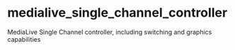 # medialive_single_channel_controller
MediaLive Single Channel controller, including switching and graphics capabilities
